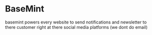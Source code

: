 # BaseMint
basemint powers every website to send notifications and newsletter to there customer right at there social media platforms (we dont do email)
